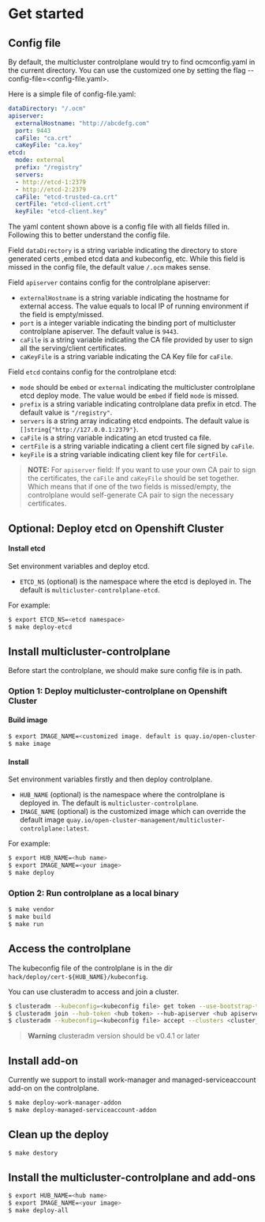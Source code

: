 [comment]: # ( Copyright Contributors to the Open Cluster Management project )
# Get started 

## Config file
By default, the multicluster controlplane would try to find ocmconfig.yaml in the current directory. You can use the customized one by setting the flag --config-file=<config-file.yaml>.

Here is a simple file of config-file.yaml:
```yaml
dataDirectory: "/.ocm"
apiserver:
  externalHostname: "http://abcdefg.com"
  port: 9443
  caFile: "ca.crt"
  caKeyFile: "ca.key"
etcd:
  mode: external
  prefix: "/registry"
  servers:
  - http://etcd-1:2379
  - http://etcd-2:2379
  caFile: "etcd-trusted-ca.crt"
  certFile: "etcd-client.crt"
  keyFile: "etcd-client.key"
```

The yaml content shown above is a config file with all fields filled in. Following this to better understand the config file.

Field `dataDirectory` is a string variable indicating the directory to store generated certs ,embed etcd data and kubeconfig, etc. While this field is missed in the config file, the default value `/.ocm` makes sense.

Field `apiserver` contains config for the controlplane apiserver:
- `externalHostname` is a string variable indicating the hostname for external access. The value equals to local IP of running environment if the field is empty/missed.
- `port` is a integer variable indicating the binding port of multicluster controlplane apiserver. The default value is `9443`.
- `caFile` is a string variable indicating the CA file provided by user to sign all the serving/client certificates. 
- `caKeyFile` is a string variable indicating the CA Key file for `caFile`.

Field `etcd` contains config for the controlplane etcd:
- `mode` should be `embed` or `external` indicating the multicluster controlplane etcd deploy mode. The value would be `embed` if field `mode` is missed.
- `prefix` is a string variable indicating controlplane data prefix in etcd. The default value is `"/registry"`.
- `servers` is a string array indicating etcd endpoints. The default value is `[]string{"http://127.0.0.1:2379"}`.
- `caFile` is a string variable indicating an etcd trusted ca file.
- `certFile` is a string variable indicating a client cert file signed by `caFile`.
- `keyFile` is a string variable indicating client key file for `certFile`.

> **NOTE:**
> For `apiserver` field: If you want to use your own CA pair to sign the certificates, the `caFile` and `caKeyFile` should be set together. Which means that if one of the two fields is missed/empty, the controlplane would self-generate CA pair to sign the necessary certificates. 


## Optional: Deploy etcd on Openshift Cluster 

#### Install etcd
Set environment variables and deploy etcd.
* `ETCD_NS` (optional) is the namespace where the etcd is deployed in. The default is `multicluster-controlplane-etcd`.

For example:
```bash
$ export ETCD_NS=<etcd namespace>
$ make deploy-etcd
```

## Install multicluster-controlplane
Before start the controlplane, we should make sure config file is in path.

### Option 1: Deploy multicluster-controlplane on Openshift Cluster

#### Build image

```bash
$ export IMAGE_NAME=<customized image. default is quay.io/open-cluster-management/multicluster-controlplane:latest>
$ make image
```

#### Install 

Set environment variables firstly and then deploy controlplane.
* `HUB_NAME` (optional) is the namespace where the controlplane is deployed in. The default is `multicluster-controlplane`.
* `IMAGE_NAME` (optional) is the customized image which can override the default image `quay.io/open-cluster-management/multicluster-controlplane:latest`.

For example: 

```bash
$ export HUB_NAME=<hub name>
$ export IMAGE_NAME=<your image>
$ make deploy
```

### Option 2: Run controlplane as a local binary

```bash
$ make vendor
$ make build
$ make run 
```

## Access the controlplane

The kubeconfig file of the controlplane is in the dir `hack/deploy/cert-${HUB_NAME}/kubeconfig`.

You can use clusteradm to access and join a cluster.
```bash
$ clusteradm --kubeconfig=<kubeconfig file> get token --use-bootstrap-token
$ clusteradm join --hub-token <hub token> --hub-apiserver <hub apiserver> --cluster-name <cluster_name>
$ clusteradm --kubeconfig=<kubeconfig file> accept --clusters <cluster_name>
```

> **Warning**
> clusteradm version should be v0.4.1 or later


## Install add-on

Currently we support to install work-manager and managed-serviceaccount add-on on the controlplane.

```bash
$ make deploy-work-manager-addon
$ make deploy-managed-serviceaccount-addon
```

## Clean up the deploy

```bash
$ make destory
```

## Install the multicluster-controlplane and add-ons

```bash
$ export HUB_NAME=<hub name>
$ export IMAGE_NAME=<your image>
$ make deploy-all
```
